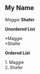 ## My Name
_Maggie_
__Shafer__

**Unordered List**

\*Maggie \
\*Shafer

**Ordered List**

1\. Maggie \
2\. Shafer